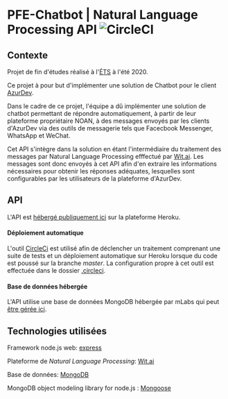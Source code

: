 # PFE-Chatbot | Natural Language Processing API ![CircleCI](https://img.shields.io/circleci/build/github/ChristopheD31/pfe-chatbot/master?style=plastic)

## Contexte
Projet de fin d'études réalisé à l'[ÉTS](https://www.etsmtl.ca/) à l'été 2020.

Ce projet à pour but d'implémenter une solution de Chatbot pour le client [AzurDev](https://azurdev.ca/en/interactive-platforms/).

Dans le cadre de ce projet, l'équipe a dû implémenter une solution de chatbot permettant de répondre automatiquement, à partir de leur plateforme propriétaire NOAN, à des messages envoyés par les clients d'AzurDev via des outils de messagerie tels que Facecbook Messenger, WhatsApp et WeChat.

Cet API s'intègre dans la solution en étant l'intermédiaire du traitement des messages par Natural Language Processing efffectué par [Wit.ai](https://wit.ai/). Les messages sont donc envoyés à cet API afin d'en extraire les informations nécessaires pour obtenir les réponses adéquates, lesquelles sont configurables par les utilisateurs de la plateforme d'AzurDev.

## API

L'API est [hébergé publiquement ici](https://pfechatbot-nlpapi.herokuapp.com/) sur la plateforme Heroku.

#### Déploiement automatique
L'outil [CircleCi](https://circleci.com/) est utilisé afin de déclencher un traitement comprenant une suite de tests et un déploiement automatique sur Heroku lorsque du code est poussé sur la branche _master_. La configuration propre à cet outil est effectuée dans le dossier [.circleci](/.circleci/config.yml).

#### Base de données hébergée

L'API utilise une base de données MongoDB hébergée par mLabs qui peut [être gérée ici](https://www.mlab.com/databases/heroku_qst2h92x). 

## Technologies utilisées

Framework node.js web: [express](https://expressjs.com/)

Plateforme de _Natural Language Processing_: [Wit.ai](https://wit.ai/)

Base de données: [MongoDB](https://www.mongodb.com/)

MongoDB object modeling library for node.js : [Mongoose](https://mongoosejs.com/)
